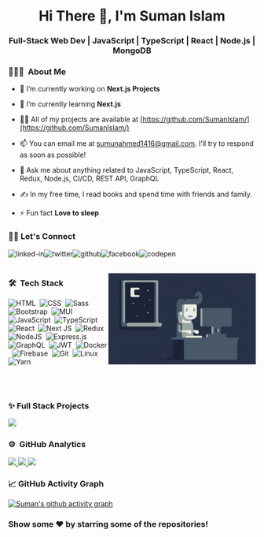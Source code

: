 <h1 align="center">Hi There 👋, I'm Suman Islam</h1>
<h3 align="center">Full-Stack Web Dev | JavaScript | TypeScript | React | Node.js | MongoDB</h3>

### 👨🏻‍💻 &nbsp;About Me
- 🔭 I’m currently working on **Next.js Projects**

- 🌱 I’m currently learning **Next.js**

- 👨‍💻 All of my projects are available at [https://github.com/SumanIslam/](https://github.com/SumanIslam/)

- 📫 You can email me at sumunahmed1416@gmail.com. I'll try to respond as soon as possible!

- 💬 Ask me about anything related to JavaScript, TypeScript, React, Redux, Node.js, CI/CD, REST API, GraphQL

- ✍️ In my free time, I read books and spend time with friends and family.

- ⚡ Fun fact **Love to sleep**

### 🤝🏻 Let's Connect

[<img align="left" alt="linked-in" src="https://img.shields.io/badge/linkedin-%230077B5.svg?&style=for-the-badge&logo=linkedin&logoColor=white" />](https://www.linkedin.com/in/sumanislam/)

[<img align="left" alt="twitter" src="https://img.shields.io/badge/twitter-%231DA1F2.svg?&style=for-the-badge&logo=twitter&logoColor=white" />](https://twitter.com/SumanIs60417396)

[<img align="left" alt="github" src="https://img.shields.io/badge/github-%2312100E.svg?&style=for-the-badge&logo=github&logoColor=white" />](https://github.com/SumanIslam)

[<img align="left" alt="facebook" src="https://img.shields.io/badge/facebook-%231877F2.svg?&style=for-the-badge&logo=facebook&logoColor=white" />](https://www.facebook.com/sumanislam.raju/)

[<img align="left" alt="codepen" src="https://img.shields.io/badge/codepen-%2312100E.svg?&style=for-the-badge&logo=codepen&logoColor=white" />](https://codepen.io/Suman_Islam)
</br>
</br>

<img alt="Night Coding" src="https://raw.githubusercontent.com/AVS1508/AVS1508/master/assets/Night-Coding.gif" align="right"/>

### 🛠 &nbsp;Tech Stack

![HTML](https://img.shields.io/badge/-HTML-05122A?style=flat&logo=HTML5)&nbsp;
![CSS](https://img.shields.io/badge/-CSS-05122A?style=flat&logo=CSS3&logoColor=1572B6)&nbsp;
![Sass](https://img.shields.io/badge/-Sass-05122A?style=flat&logo=sass)&nbsp;
![Bootstrap](https://img.shields.io/badge/bootstrap-%23563D7C.svg?style=flat&logo=bootstrap&logoColor=white)&nbsp;
![MUI](https://img.shields.io/badge/MUI-%230081CB.svg?style=flat&logo=mui&logoColor=white)&nbsp;
![JavaScript](https://img.shields.io/badge/-JavaScript-05122A?style=flat&logo=javascript)&nbsp;
![TypeScript](https://img.shields.io/badge/-TypeScript-05122A?style=flat&logo=typescript)&nbsp;
![React](https://img.shields.io/badge/react-%2320232a.svg?style=flat&logo=react&logoColor=%2361DAFB)&nbsp;
![Next JS](https://img.shields.io/badge/-Next.js-05122A?style=flat&logo=next.js)&nbsp;
![Redux](https://img.shields.io/badge/redux-%23593d88.svg?style=flat&logo=redux&logoColor=white)&nbsp;
![NodeJS](https://img.shields.io/badge/Node.js-6DA55F?style=flat&logo=node.js&logoColor=white)&nbsp;
![Express.js](https://img.shields.io/badge/Express.js-%23404d59.svg?style=flat&logo=express&logoColor=%2361DAFB)&nbsp;
![GraphQL](https://img.shields.io/badge/-GraphQL-05122A?style=flat&logo=graphql)&nbsp;
![JWT](https://img.shields.io/badge/JWT-black?style=flat&logo=JSON%20web%20tokens)&nbsp;
![Docker](https://img.shields.io/badge/-Docker-black?style=flat-square&logo=docker)&nbsp;
![Firebase](https://img.shields.io/badge/-Firebase-05122A?style=flat&logo=firebase)&nbsp;
![Git](https://img.shields.io/badge/-Git-05122A?style=flat&logo=git)&nbsp;
![Linux](https://img.shields.io/badge/-Linux-05122A?style=flat&logo=linux)&nbsp;
![Yarn](https://img.shields.io/badge/yarn-%232C8EBB.svg?style=flat&logo=yarn&logoColor=white)&nbsp;

</br>
</br>

### ✨ Full Stack Projects
[![](https://img.shields.io/badge/-👑%20Crwn%20Clothing-000)](https://crownclothapp.herokuapp.com/)

### ⚙️ &nbsp;GitHub Analytics

<p>
  <a href="https://github.com/SumanIslam/">
    <img height="180em" src="https://github-readme-stats-eight-theta.vercel.app/api?username=SumanIslam&show_icons=true&theme=algolia&include_all_commits=true&count_private=true"/>
    <img height="180em" src="https://github-readme-stats-eight-theta.vercel.app/api/top-langs/?username=SumanIslam&layout=compact&langs_count=8&theme=algolia"/>
    <img height="180em" src="https://github-profile-summary-cards.vercel.app/api/cards/profile-details?username=sumanIslam&theme=nord_dark" />
  </a>
</p>

### 📈 GitHub Activity Graph
[![Suman's github activity graph](https://github-readme-activity-graph.cyclic.app/graph?username=SumanIslam&theme=github-compact)](https://github.com/SumanIslam/)


### Show some ❤️ by starring some of the repositories!
